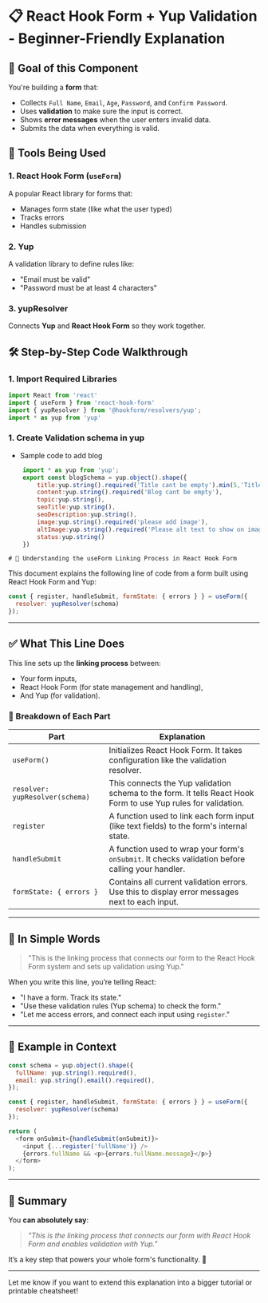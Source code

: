 # 📋 React Hook Form + Yup Validation - Beginner-Friendly Explanation

## 🚀 Goal of this Component

You're building a **form** that:
- Collects `Full Name`, `Email`, `Age`, `Password`, and `Confirm Password`.
- Uses **validation** to make sure the input is correct.
- Shows **error messages** when the user enters invalid data.
- Submits the data when everything is valid.


## 🔧 Tools Being Used

### 1. React Hook Form (`useForm`)
A popular React library for forms that:
- Manages form state (like what the user typed)
- Tracks errors
- Handles submission

### 2. Yup
A validation library to define rules like:
- "Email must be valid"
- "Password must be at least 4 characters"

### 3. yupResolver
Connects **Yup** and **React Hook Form** so they work together.

## 🛠️ Step-by-Step Code Walkthrough

### 1. **Import Required Libraries**

```js
import React from 'react'
import { useForm } from 'react-hook-form'
import { yupResolver } from '@hookform/resolvers/yup';
import * as yup from 'yup'
```

### 1. **Create Validation schema in yup**<br>
- Sample code to add blog
```js
    import * as yup from 'yup';
    export const blogSchema = yup.object().shape({
        title:yup.string().required('Title cant be empty').min(5,'Title must be 5 characters long').max(40,'Title cannot exceed 40 characters long'),
        content:yup.string().required('Blog cant be empty'),
        topic:yup.string(),
        seoTitle:yup.string(),
        seoDescription:yup.string(),
        image:yup.string().required('please add image'),
        altImage:yup.string().required('Please alt text to show on image for seo'),
        status:yup.string()
    })
```

    # 📌 Understanding the useForm Linking Process in React Hook Form

This document explains the following line of code from a form built using React Hook Form and Yup:

```js
const { register, handleSubmit, formState: { errors } } = useForm({
  resolver: yupResolver(schema)
});
```

---

## ✅ What This Line Does

This line sets up the **linking process** between:

- Your form inputs,
- React Hook Form (for state management and handling),
- And Yup (for validation).

### 🧩 Breakdown of Each Part

| Part | Explanation |
|------|-------------|
| `useForm()` | Initializes React Hook Form. It takes configuration like the validation resolver. |
| `resolver: yupResolver(schema)` | This connects the Yup validation schema to the form. It tells React Hook Form to use Yup rules for validation. |
| `register` | A function used to link each form input (like text fields) to the form's internal state. |
| `handleSubmit` | A function used to wrap your form's `onSubmit`. It checks validation before calling your handler. |
| `formState: { errors }` | Contains all current validation errors. Use this to display error messages next to each input. |

---

## 💬 In Simple Words

> "This is the linking process that connects our form to the React Hook Form system and sets up validation using Yup."

When you write this line, you’re telling React:

- "I have a form. Track its state."
- "Use these validation rules (Yup schema) to check the form."
- "Let me access errors, and connect each input using `register`."

---

## 🔁 Example in Context

```js
const schema = yup.object().shape({
  fullName: yup.string().required(),
  email: yup.string().email().required(),
});

const { register, handleSubmit, formState: { errors } } = useForm({
  resolver: yupResolver(schema)
});

return (
  <form onSubmit={handleSubmit(onSubmit)}>
    <input {...register('fullName')} />
    {errors.fullName && <p>{errors.fullName.message}</p>}
  </form>
);
```

---

## 🧠 Summary

You **can absolutely say**:

> _"This is the linking process that connects our form with React Hook Form and enables validation with Yup."_

It’s a key step that powers your whole form's functionality. 🙌

---

Let me know if you want to extend this explanation into a bigger tutorial or printable cheatsheet!

